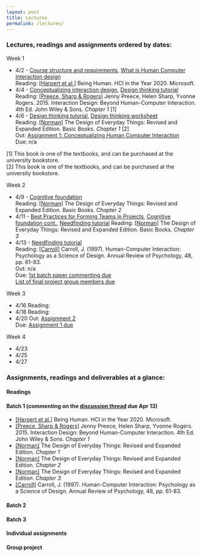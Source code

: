 ```yaml
---
layout: post
title: Lectures
permalink: /lectures/
---
```


### Lectures, readings and assignments ordered by dates:
Week 1  
- 4/2 - [Course structure and requirements](https://www.dropbox.com/s/pay332s9uvy72gp/ECS189H_IntroHCI_week1_overview.pdf?dl=1), [What is Human Computer Interaction design](https://www.dropbox.com/s/e7oqpi1stguc9tb/ECS189H_IntroHCI_week1_what.pdf?dl=1)  
Reading:  [[Harpert et al.]](https://hxd.research.microsoft.com/work/being-human-human-computer-interaction-in-the-year-2020.php) Being Human. HCI in the Year 2020. Microsoft.
- 4/4 - [Conceptualizing interaction design](https://www.dropbox.com/s/vyca221s2rutj8y/IntroHCI_week1_conceptualizing_interactions.pdf?dl=1), [Design thinking tutorial](https://www.dropbox.com/s/wj28q4420lqa3go/Tutorial_DT_process.pdf?dl=1)  
Reading: [[Preece, Sharp & Rogers]](http://www.id-book.com/) Jenny Preece, Helen Sharp, Yvonne Rogers. 2015. Interaction Design: Beyond Human-Computer Interaction. 4th Ed. John Wiley & Sons.  *Chapter 1* [1]
- 4/6 - [Design thinking tutorial](https://www.dropbox.com/s/wj28q4420lqa3go/Tutorial_DT_process.pdf?dl=1), [Design thinking worksheet](https://dschool.stanford.edu/s/Participant-Worksheet.pdf)  
Reading: [[Norman]](https://www.basicbooks.com/titles/don-norman/the-design-of-everyday-things/9780465050659/) The Design of Everyday Things: Revised and Expanded Edition. Basic Books. *Chapter 1* [2]  
Out: [Assignment 1: Conceptualizing Human Computer Interaction](https://canvas.ucdavis.edu/courses/225630/assignments/180502)  
Due: n/a

[1] This book is one of the textbooks, and can be purchased at the university bookstore.  
[2] This book is one of the textbooks, and can be purchased at the university bookstore.

Week 2
- 4/9 - [Cognitive foundation](https://canvas.ucdavis.edu/files/3250608/download?download_frd=1)  
Reading: [[Norman]](https://www.basicbooks.com/titles/don-norman/the-design-of-everyday-things/9780465050659/) The Design of Everyday Things: Revised and Expanded Edition. Basic Books. *Chapter 2*  
- 4/11 - [Best Practices for Forming Teams in  Projects](https://canvas.ucdavis.edu/files/3200068/download?download_frd=1), [Cognitive foundation cont.](https://canvas.ucdavis.edu/files/3250608/download?download_frd=1), [Needfinding tutorial]()
Reading: [[Norman]](https://www.basicbooks.com/titles/don-norman/the-design-of-everyday-things/9780465050659/) The Design of Everyday Things: Revised and Expanded Edition. Basic Books. *Chapter 3* 
- 4/13 - [Needfinding tutorial]()  
Reading: [[Carroll]](https://canvas.ucdavis.edu/files/3250636/download?download_frd=1) Carroll, J. (1997). Human-Computer Interaction: Psychology as a Science of Design. Annual Review of Psychology, 48, pp. 61-83.  
Out: n/a  
Due: [1st batch paper commenting due](https://canvas.ucdavis.edu/courses/225630/discussion_topics/159793)  
[List of final project group members due]()

Week 3
- 4/16
Reading:
- 4/18
Reading:
- 4/20
Out: [Assignment 2]()  
Due: [Assignment 1 due]()

Week 4
- 4/23
- 4/25
- 4/27


### Assignments, readings and deliverables at a glance:

#### Readings
#### Batch 1 (commenting on the [discussion thread](https://canvas.ucdavis.edu/courses/225630/discussion_topics/159793) due Apr 13)
- [[Harpert et al.]](https://hxd.research.microsoft.com/work/being-human-human-computer-interaction-in-the-year-2020.php) Being Human. HCI in the Year 2020. Microsoft.
- [[Preece, Sharp & Rogers]](http://www.id-book.com/) Jenny Preece, Helen Sharp, Yvonne Rogers. 2015. Interaction Design: Beyond Human-Computer Interaction. 4th Ed. John Wiley & Sons. *Chapter 1*
- [[Norman]](https://www.basicbooks.com/titles/don-norman/the-design-of-everyday-things/9780465050659/) The Design of Everyday Things: Revised and Expanded Edition. *Chapter 1*  
- [[Norman]](https://www.basicbooks.com/titles/don-norman/the-design-of-everyday-things/9780465050659/) The Design of Everyday Things: Revised and Expanded Edition. *Chapter 2*  
- [[Norman]](https://www.basicbooks.com/titles/don-norman/the-design-of-everyday-things/9780465050659/) The Design of Everyday Things: Revised and Expanded Edition. *Chapter 3* 
- [[Carroll]](https://canvas.ucdavis.edu/files/3250636/download?download_frd=1) Carroll, J. (1997). Human-Computer Interaction: Psychology as a Science of Design. Annual Review of Psychology, 48, pp. 61-83.

#### Batch 2
#### Batch 3

#### Individual assignments

#### Group project


